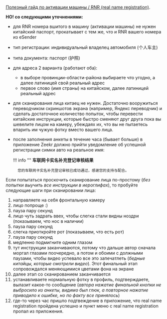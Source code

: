 [Полезный гайд по активации машины / RNR (real name
registration)](https://www.drive2.ru/l/648713510729044437/).

**НО! со следующими уточнениями:**

* для RNR номера вшитого в машину (активации машины) не нужен китайский
  паспорт, прокатывает с тем же, что и RNR вашего номера из eSender
* тип регистрации: индивидуальный владелец автомобиля (个人车主)
* типа документа: паспорт (护照)
* для адреса 2 варианта (работают оба):
    * в выборе провинции-области-района выбираете что угодно, а далее латиницей
      свой реальный адрес
    * первое слово (имя страны) на китайском, далее латиницей реальный адрес

* для сканирования лица китаец не нужен. Достаточно вооружиться переводчиком
  скриншотов экрана (например, Яндекс переводчик) и сделать достаточное
  количество попыток, чтобы перевести китайские инструкции, которые быстро
  сменяют друг друга пока вы шевелите лицом на камеру, убеждаях их, что вы не
  пытаетесь впарить им чужую фотку
  вместо вашего лица.
* после заполнения анкеты в течение часа (бывает больше) в приложение Zeekr
  должно прийти уведомление об успешной регистрации симки авто на реальное имя:

    !!! info ""
        **车联网卡实名补充登记审核结果**

        您的车联网卡实名补充登记审核已成功通过，感谢您的支持与配合。

Если попытаться проскочить сканирование лица по-простому (*без попытки выучить
все инструкции в иероглифах*), то пробуйте следующие шаги при сканировании
лица:

1. направляете на себя фронтальную камеру
1. лицо попроще :)
1. пауза пару секунд
1. лицо чуть задрать ввех, чтобы слегка стали видны ноздри (показываем, что нос
   в наличии)
1. пауза пару секунд
1. слегка приоткройте рот (показываем, что есть рот)
1. пауза пару секунд
1. медленно подмигните одним глазом
1. тут инструкции заканчиваются, потому что дальше автор сначала моргал глазами
   поочередно, а потом и обоими с должными паузами, чтобы видео успевало все
   это запечатлеть (*бедные китайцы, которые смотрели видео*). Этот финальный
   этап сопровождался меняющимися цветами фона на экране
1. далее этап со сканированием заканчивается
1. устанавливаете нормальную фотку в профиль, подтверждаете, вылазит какое-то
   сообщение (*автора нажатие финальной кнопки не выбросило из анкеты, видимо
   был глюк, а повторное нажатие приводило к ошибке, но по факту все
   принялось*)
1. где-то через час пришло подтвеждение в приложение, что real name
   registration пройдена успешно и пункт меню с real name registration пропал
   из приложения.
